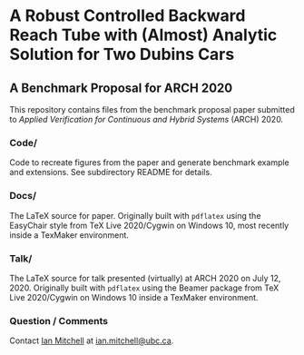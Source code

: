 # A Robust Controlled Backward Reach Tube with (Almost) Analytic Solution for Two Dubins Cars #
## A Benchmark Proposal for ARCH 2020 ##

This repository contains files from the benchmark proposal paper submitted to _Applied Verification for Continuous and Hybrid Systems_ (ARCH) 2020.

### Code/ ###

Code to recreate figures from the paper and generate benchmark example and extensions.  See subdirectory README for details.

### Docs/ ###

The LaTeX source for paper.  Originally built with `pdflatex` using the EasyChair style from TeX Live 2020/Cygwin on Windows 10, most recently inside a TexMaker environment.

### Talk/ ###

The LaTeX source for talk presented (virtually) at ARCH 2020 on July 12, 2020.  Originally built with `pdflatex` using the Beamer package from TeX Live 2020/Cygwin on Windows 10 inside a TexMaker environment.

### Question / Comments ###

Contact [Ian Mitchell](https://www.cs.ubc.ca/~mitchell) at [ian.mitchell@ubc.ca](mailto:ian.mitchell@ubc.ca).
